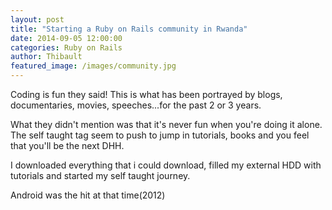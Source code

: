 ```yaml
---
layout: post
title: "Starting a Ruby on Rails community in Rwanda"
date: 2014-09-05 12:00:00
categories: Ruby on Rails
author: Thibault
featured_image: /images/community.jpg
---
```


Coding is fun they said!
This is what has been portrayed by blogs, documentaries, movies, speeches...for the past 2 or 3 years.

What they didn't mention was that it's never fun when you're doing it alone. The self taught tag seem to push to jump in tutorials, books and you feel that you'll be the next DHH. 

I downloaded everything that i could download, filled my external HDD with tutorials and started my self taught journey. 

Android was the hit at that time(2012)
